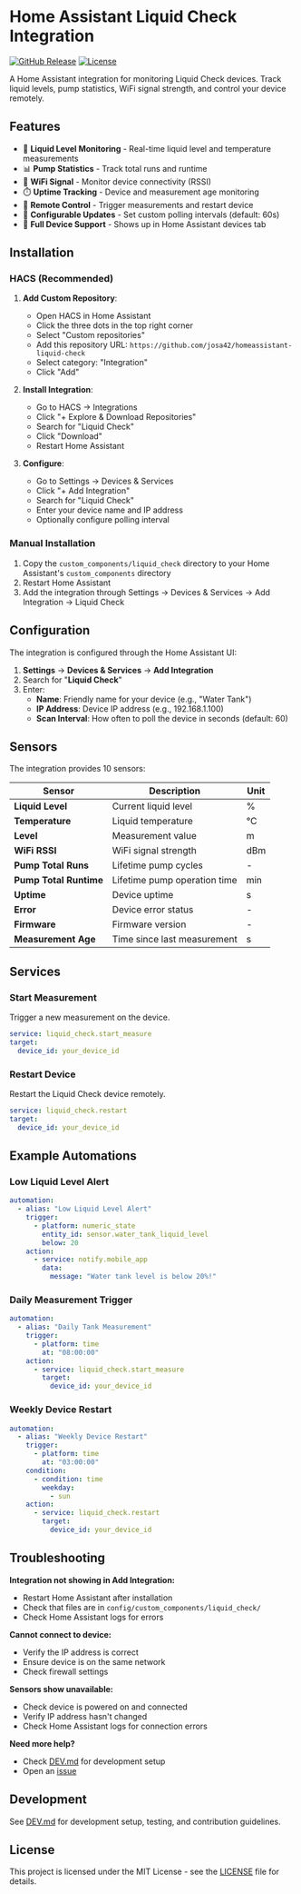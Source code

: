 # Home Assistant Liquid Check Integration

[![GitHub Release][releases-shield]][releases]
[![License][license-shield]](LICENSE)

A Home Assistant integration for monitoring Liquid Check devices. Track liquid levels, pump statistics, WiFi signal strength, and control your device remotely.

## Features

- 🌊 **Liquid Level Monitoring** - Real-time liquid level and temperature measurements
- 📊 **Pump Statistics** - Track total runs and runtime
- 📡 **WiFi Signal** - Monitor device connectivity (RSSI)
- ⏱️ **Uptime Tracking** - Device and measurement age monitoring
- 🔧 **Remote Control** - Trigger measurements and restart device
- 🔄 **Configurable Updates** - Set custom polling intervals (default: 60s)
- 📱 **Full Device Support** - Shows up in Home Assistant devices tab

## Installation

### HACS (Recommended)

1. **Add Custom Repository**:
   - Open HACS in Home Assistant
   - Click the three dots in the top right corner
   - Select "Custom repositories"
   - Add this repository URL: `https://github.com/josa42/homeassistant-liquid-check`
   - Select category: "Integration"
   - Click "Add"

2. **Install Integration**:
   - Go to HACS → Integrations
   - Click "+ Explore & Download Repositories"
   - Search for "Liquid Check"
   - Click "Download"
   - Restart Home Assistant

3. **Configure**:
   - Go to Settings → Devices & Services
   - Click "+ Add Integration"
   - Search for "Liquid Check"
   - Enter your device name and IP address
   - Optionally configure polling interval

### Manual Installation

1. Copy the `custom_components/liquid_check` directory to your Home Assistant's `custom_components` directory
2. Restart Home Assistant
3. Add the integration through Settings → Devices & Services → Add Integration → Liquid Check

## Configuration

The integration is configured through the Home Assistant UI:

1. **Settings** → **Devices & Services** → **Add Integration**
2. Search for "**Liquid Check**"
3. Enter:
   - **Name**: Friendly name for your device (e.g., "Water Tank")
   - **IP Address**: Device IP address (e.g., 192.168.1.100)
   - **Scan Interval**: How often to poll the device in seconds (default: 60)

## Sensors

The integration provides 10 sensors:

| Sensor | Description | Unit |
|--------|-------------|------|
| **Liquid Level** | Current liquid level | % |
| **Temperature** | Liquid temperature | °C |
| **Level** | Measurement value | m |
| **WiFi RSSI** | WiFi signal strength | dBm |
| **Pump Total Runs** | Lifetime pump cycles | - |
| **Pump Total Runtime** | Lifetime pump operation time | min |
| **Uptime** | Device uptime | s |
| **Error** | Device error status | - |
| **Firmware** | Firmware version | - |
| **Measurement Age** | Time since last measurement | s |

## Services

### Start Measurement

Trigger a new measurement on the device.

```yaml
service: liquid_check.start_measure
target:
  device_id: your_device_id
```

### Restart Device

Restart the Liquid Check device remotely.

```yaml
service: liquid_check.restart
target:
  device_id: your_device_id
```

## Example Automations

### Low Liquid Level Alert

```yaml
automation:
  - alias: "Low Liquid Level Alert"
    trigger:
      - platform: numeric_state
        entity_id: sensor.water_tank_liquid_level
        below: 20
    action:
      - service: notify.mobile_app
        data:
          message: "Water tank level is below 20%!"
```

### Daily Measurement Trigger

```yaml
automation:
  - alias: "Daily Tank Measurement"
    trigger:
      - platform: time
        at: "08:00:00"
    action:
      - service: liquid_check.start_measure
        target:
          device_id: your_device_id
```

### Weekly Device Restart

```yaml
automation:
  - alias: "Weekly Device Restart"
    trigger:
      - platform: time
        at: "03:00:00"
    condition:
      - condition: time
        weekday:
          - sun
    action:
      - service: liquid_check.restart
        target:
          device_id: your_device_id
```

## Troubleshooting

**Integration not showing in Add Integration:**
- Restart Home Assistant after installation
- Check that files are in `config/custom_components/liquid_check/`
- Check Home Assistant logs for errors

**Cannot connect to device:**
- Verify the IP address is correct
- Ensure device is on the same network
- Check firewall settings

**Sensors show unavailable:**
- Check device is powered on and connected
- Verify IP address hasn't changed
- Check Home Assistant logs for connection errors

**Need more help?**
- Check [DEV.md](DEV.md) for development setup
- Open an [issue](https://github.com/josa42/homeassistant-liquid-check/issues)

## Development

See [DEV.md](DEV.md) for development setup, testing, and contribution guidelines.

## License

This project is licensed under the MIT License - see the [LICENSE](LICENSE) file for details.

[releases-shield]: https://img.shields.io/github/release/josa42/homeassistant-liquid-check.svg
[releases]: https://github.com/josa42/homeassistant-liquid-check/releases
[license-shield]: https://img.shields.io/github/license/josa42/homeassistant-liquid-check.svg
